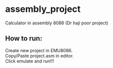 # assembly_project
Calculator in assembly 8086 (Dr haji poor project) 

## How to run:
Create new project in EMU8086.    
Copy/Paste project.asm in editor.    
Click emulate and run!!!
